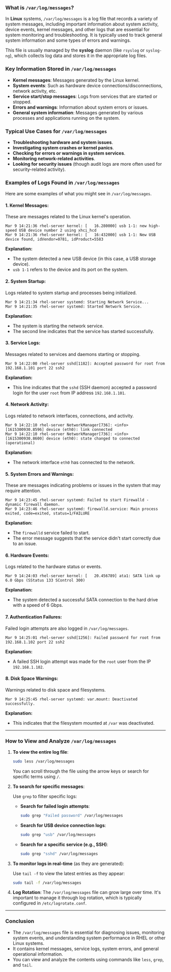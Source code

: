 ### **What is `/var/log/messages`?**

In **Linux** systems, `/var/log/messages` is a log file that records a variety of system messages, including important information about system activity, device events, kernel messages, and other logs that are essential for system monitoring and troubleshooting. It is typically used to track general system information and some types of errors and warnings.

This file is usually managed by the **syslog** daemon (like `rsyslog` or `syslog-ng`), which collects log data and stores it in the appropriate log files.

### **Key Information Stored in `/var/log/messages`**

- **Kernel messages**: Messages generated by the Linux kernel.
- **System events**: Such as hardware device connections/disconnections, network activity, etc.
- **Service start/stop messages**: Logs from services that are started or stopped.
- **Errors and warnings**: Information about system errors or issues.
- **General system information**: Messages generated by various processes and applications running on the system.

### **Typical Use Cases for `/var/log/messages`**

- **Troubleshooting hardware and system issues**.
- **Investigating system crashes or kernel panics**.
- **Checking for errors or warnings in system services**.
- **Monitoring network-related activities**.
- **Looking for security issues** (though audit logs are more often used for security-related activity).

### **Examples of Logs Found in `/var/log/messages`**

Here are some examples of what you might see in `/var/log/messages`.

#### **1. Kernel Messages:**
These are messages related to the Linux kernel's operation.

```
Mar 9 14:21:36 rhel-server kernel: [   16.280000] usb 1-1: new high-speed USB device number 2 using xhci_hcd
Mar 9 14:21:36 rhel-server kernel: [   16:432000] usb 1-1: New USB device found, idVendor=0781, idProduct=5583
```

**Explanation:**
- The system detected a new USB device (in this case, a USB storage device).
- `usb 1-1` refers to the device and its port on the system.

#### **2. System Startup:**
Logs related to system startup and processes being initialized.

```
Mar 9 14:21:34 rhel-server systemd: Starting Network Service...
Mar 9 14:21:35 rhel-server systemd: Started Network Service.
```

**Explanation:**
- The system is starting the network service.
- The second line indicates that the service has started successfully.

#### **3. Service Logs:**
Messages related to services and daemons starting or stopping.

```
Mar 9 14:22:00 rhel-server sshd[1182]: Accepted password for root from 192.168.1.101 port 22 ssh2
```

**Explanation:**
- This line indicates that the `sshd` (SSH daemon) accepted a password login for the user `root` from IP address `192.168.1.101`.

#### **4. Network Activity:**
Logs related to network interfaces, connections, and activity.

```
Mar 9 14:22:10 rhel-server NetworkManager[736]: <info>  [1615300930.8596] device (eth0): link connected
Mar 9 14:22:10 rhel-server NetworkManager[736]: <info>  [1615300930.8600] device (eth0): state changed to connected (operational)
```

**Explanation:**
- The network interface `eth0` has connected to the network.

#### **5. System Errors and Warnings:**
These are messages indicating problems or issues in the system that may require attention.

```
Mar 9 14:23:45 rhel-server systemd: Failed to start Firewalld - dynamic firewall daemon.
Mar 9 14:23:46 rhel-server systemd: firewalld.service: Main process exited, code=exited, status=1/FAILURE
```

**Explanation:**
- The `firewalld` service failed to start.
- The error message suggests that the service didn't start correctly due to an issue.

#### **6. Hardware Events:**
Logs related to the hardware status or events.

```
Mar 9 14:24:03 rhel-server kernel: [   20.456789] ata1: SATA link up 6.0 Gbps (SStatus 133 SControl 300)
```

**Explanation:**
- The system detected a successful SATA connection to the hard drive with a speed of 6 Gbps.

#### **7. Authentication Failures:**
Failed login attempts are also logged in `/var/log/messages`.

```
Mar 9 14:25:01 rhel-server sshd[1256]: Failed password for root from 192.168.1.102 port 22 ssh2
```

**Explanation:**
- A failed SSH login attempt was made for the `root` user from the IP `192.168.1.102`.

#### **8. Disk Space Warnings:**
Warnings related to disk space and filesystems.

```
Mar 9 14:25:45 rhel-server systemd: var.mount: Deactivated successfully.
```

**Explanation:**
- This indicates that the filesystem mounted at `/var` was deactivated.

---

### **How to View and Analyze `/var/log/messages`**

1. **To view the entire log file**:

   ```bash
   sudo less /var/log/messages
   ```

   You can scroll through the file using the arrow keys or search for specific terms using `/`.

2. **To search for specific messages**:

   Use `grep` to filter specific logs:

   - **Search for failed login attempts**:

     ```bash
     sudo grep "Failed password" /var/log/messages
     ```

   - **Search for USB device connection logs**:

     ```bash
     sudo grep "usb" /var/log/messages
     ```

   - **Search for a specific service (e.g., SSH)**:

     ```bash
     sudo grep "sshd" /var/log/messages
     ```

3. **To monitor logs in real-time** (as they are generated):

   Use `tail -f` to view the latest entries as they appear:

   ```bash
   sudo tail -f /var/log/messages
   ```

4. **Log Rotation**: 
   The `/var/log/messages` file can grow large over time. It's important to manage it through log rotation, which is typically configured in `/etc/logrotate.conf`.

---

### **Conclusion**

- The `/var/log/messages` file is essential for diagnosing issues, monitoring system events, and understanding system performance in RHEL or other Linux systems.
- It contains kernel messages, service logs, system errors, and general operational information.
- You can view and analyze the contents using commands like `less`, `grep`, and `tail`.
